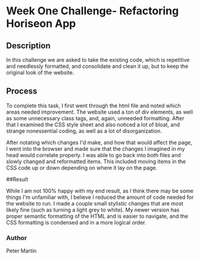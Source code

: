 # Week One Challenge- Refactoring Horiseon App

## Description

  In this challenge we are asked to take the existing code, which is repetitive and needlessly formatted, and consolidate and clean it up, but to keep the original look of the website. 

## Process

  To complete this task, I first went through the html file and noted which areas needed improvement. The website used a ton of div elements, as well as some unnecessary class tags, and, again, unneeded formatting. After that I examined the CSS style sheet and also noticed a lot of bloat, and strange nonessential coding, as well as a lot of disorganization.

  After notating which changes I'd make, and how that would affect the page, I went into the browser and made sure that the changes I imagined in my head would correlate properly. I was able to go back into both files and slowly changed and reformatted items. This included moving items in the CSS code up or down depending on where it lay on the page. 

##Result

  While I am not 100% happy with my end result, as I think there may be some things I'm unfamiliar with, I believe I reduced the amount of code needed for the website to run. I made a couple small stylistic changes that are most likely fine (such as turning a light grey to white). My newer version has proper semantic formatting of the HTML and is easier to navigate, and the CSS formatting is condensed and in a more logical order.

### Author
Peter Martin
